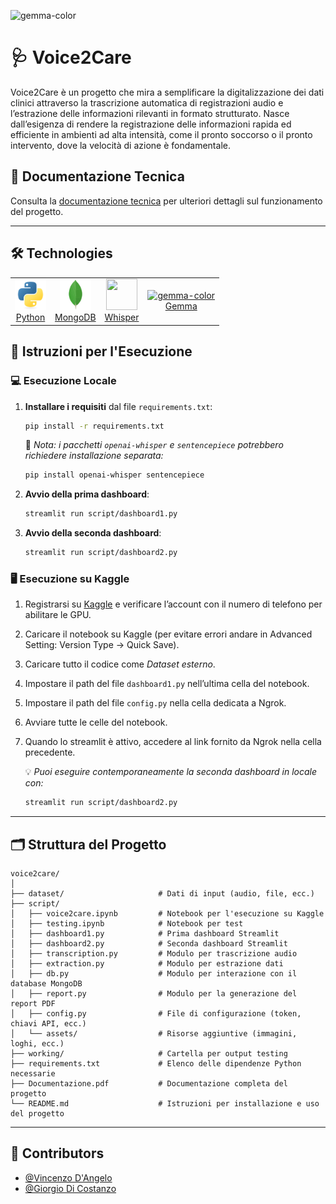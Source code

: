 ![gemma-color](https://github.com/user-attachments/assets/1be74599-7f8a-4a50-9fd6-0075a5df6eed)
# 🩺 Voice2Care
Voice2Care è un progetto che mira a semplificare la digitalizzazione dei dati clinici attraverso la trascrizione automatica di registrazioni audio e l’estrazione delle informazioni rilevanti in formato strutturato. 
Nasce dall’esigenza di rendere la registrazione delle informazioni rapida ed efficiente in ambienti ad alta intensità, come il pronto soccorso o il pronto intervento, dove la velocità di azione è fondamentale.

## 📘 Documentazione Tecnica
Consulta la [documentazione tecnica](./Documentazione.pdf) per ulteriori dettagli sul funzionamento del progetto.

---
## 🛠️ Technologies

<table>
  <tr>
    <td align="center">
      <a href="https://www.python.org/" target="_blank">
        <img src="https://raw.githubusercontent.com/devicons/devicon/master/icons/python/python-original.svg" width="50" height="50"/><br>
        Python
      </a>
    </td>
    <td align="center">
      <a href="https://www.mongodb.com/" target="_blank">
        <img src="https://raw.githubusercontent.com/devicons/devicon/master/icons/mongodb/mongodb-original.svg" width="50" height="50"/><br>
        MongoDB
      </a>
    </td>
    <td align="center">
      <a href="https://github.com/openai/whisper" target="_blank">
        <img src="https://upload.wikimedia.org/wikipedia/commons/4/4e/OpenAI_Logo.svg" width="50" height="50"/><br>
        Whisper
      </a>
    </td>
    <td align="center">
      <a href="https://github.com/cs230-stanford/Gemma" target="_blank">
        <img width="50" height="50" alt="gemma-color" src="https://github.com/user-attachments/assets/d2b2ba36-6c90-4e74-aa87-b1d63126ff7a" /><br>
        Gemma
      </a>
    </td>
  </tr>
</table>

## 📖 Istruzioni per l'Esecuzione

### 💻 Esecuzione Locale

1. **Installare i requisiti** dal file `requirements.txt`:
   ```bash
   pip install -r requirements.txt
   ```

   🔹 *Nota: i pacchetti `openai-whisper` e `sentencepiece` potrebbero richiedere installazione separata:*
   ```bash
   pip install openai-whisper sentencepiece
   ```

2. **Avvio della prima dashboard**:
   ```bash
   streamlit run script/dashboard1.py
   ```

3. **Avvio della seconda dashboard**:
   ```bash
   streamlit run script/dashboard2.py
   ```

### 🖥️ Esecuzione su Kaggle

1. Registrarsi su [Kaggle](https://www.kaggle.com) e verificare l’account con il numero di telefono per abilitare le GPU.
2. Caricare il notebook su Kaggle (per evitare errori andare in Advanced Setting: Version Type -> Quick Save).
3. Caricare tutto il codice come *Dataset esterno*.
4. Impostare il path del file `dashboard1.py` nell’ultima cella del notebook.
5. Impostare il path del file `config.py` nella cella dedicata a Ngrok.
6. Avviare tutte le celle del notebook.
7. Quando lo streamlit è attivo, accedere al link fornito da Ngrok nella cella precedente.

   💡 *Puoi eseguire contemporaneamente la seconda dashboard in locale con:*
   ```bash
   streamlit run script/dashboard2.py
   ```
---

## 🗂️ Struttura del Progetto

```
voice2care/
│
├── dataset/                     # Dati di input (audio, file, ecc.)
├── script/
│   ├── voice2care.ipynb         # Notebook per l'esecuzione su Kaggle
│   ├── testing.ipynb            # Notebook per test
│   ├── dashboard1.py            # Prima dashboard Streamlit
│   ├── dashboard2.py            # Seconda dashboard Streamlit
│   ├── transcription.py         # Modulo per trascrizione audio
│   ├── extraction.py            # Modulo per estrazione dati
│   ├── db.py                    # Modulo per interazione con il database MongoDB
│   ├── report.py                # Modulo per la generazione del report PDF
│   ├── config.py                # File di configurazione (token, chiavi API, ecc.)
│   └── assets/                  # Risorse aggiuntive (immagini, loghi, ecc.)
├── working/                     # Cartella per output testing
├── requirements.txt             # Elenco delle dipendenze Python necessarie
├── Documentazione.pdf           # Documentazione completa del progetto
└── README.md                    # Istruzioni per installazione e uso del progetto

```
---

## 👥 Contributors

- [@Vincenzo D'Angelo](https://github.com/vincenzodan)
- [@Giorgio Di Costanzo](https://github.com/GiorgioDiCostanzo)
